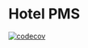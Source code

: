 # Hotel PMS

[![codecov](https://codecov.io/gh/orion160/hotel-pms/branch/master/graph/badge.svg?token=SB7SUFO4I4)](https://codecov.io/gh/orion160/hotel-pms)
